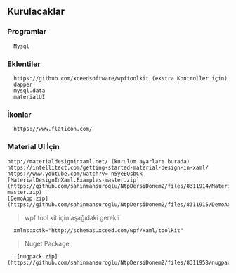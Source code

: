 ## Kurulacaklar ##

### Programlar ###
      Mysql

### Eklentiler ###
      https://github.com/xceedsoftware/wpftoolkit (ekstra Kontroller için)
      dapper
      mysql.data
      materialUI
  
### İkonlar ###
      https://www.flaticon.com/
      
### Material UI İçin ###

```
http://materialdesigninxaml.net/ (kurulum ayarları burada)
https://intellitect.com/getting-started-material-design-in-xaml/
https://www.youtube.com/watch?v=-n5yeEOsbCk
[MaterialDesignInXaml.Examples-master.zip](https://github.com/sahinmansuroglu/NtpDersiDonem2/files/8311914/MaterialDesignInXaml.Examples-master.zip)
[DemoApp.zip](https://github.com/sahinmansuroglu/NtpDersiDonem2/files/8311915/DemoApp.zip)
```
> wpf tool kit için aşağıdaki gerekli
  
      xmlns:xctk="http://schemas.xceed.com/wpf/xaml/toolkit"
      
> Nuget Package

      .[nugpack.zip](https://github.com/sahinmansuroglu/NtpDersiDonem2/files/8311958/nugpack.zip)
